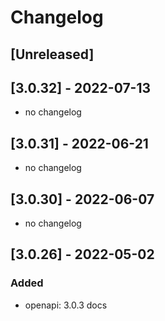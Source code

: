# Changelog

## [Unreleased]

## [3.0.32] - 2022-07-13

- no changelog

## [3.0.31] - 2022-06-21

- no changelog

## [3.0.30] - 2022-06-07

- no changelog

## [3.0.26] - 2022-05-02

### Added

-   openapi: 3.0.3 docs
